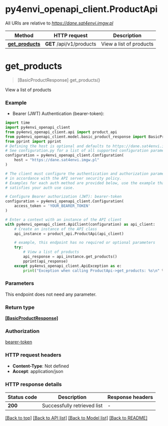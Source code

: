 # py4envi_openapi_client.ProductApi

All URIs are relative to *https://dane.sat4envi.imgw.pl*

Method | HTTP request | Description
------------- | ------------- | -------------
[**get_products**](ProductApi.md#get_products) | **GET** /api/v1/products | View a list of products


# **get_products**
> [BasicProductResponse] get_products()

View a list of products

### Example

* Bearer (JWT) Authentication (bearer-token):
```python
import time
import py4envi_openapi_client
from py4envi_openapi_client.api import product_api
from py4envi_openapi_client.model.basic_product_response import BasicProductResponse
from pprint import pprint
# Defining the host is optional and defaults to https://dane.sat4envi.imgw.pl
# See configuration.py for a list of all supported configuration parameters.
configuration = py4envi_openapi_client.Configuration(
    host = "https://dane.sat4envi.imgw.pl"
)

# The client must configure the authentication and authorization parameters
# in accordance with the API server security policy.
# Examples for each auth method are provided below, use the example that
# satisfies your auth use case.

# Configure Bearer authorization (JWT): bearer-token
configuration = py4envi_openapi_client.Configuration(
    access_token = 'YOUR_BEARER_TOKEN'
)

# Enter a context with an instance of the API client
with py4envi_openapi_client.ApiClient(configuration) as api_client:
    # Create an instance of the API class
    api_instance = product_api.ProductApi(api_client)

    # example, this endpoint has no required or optional parameters
    try:
        # View a list of products
        api_response = api_instance.get_products()
        pprint(api_response)
    except py4envi_openapi_client.ApiException as e:
        print("Exception when calling ProductApi->get_products: %s\n" % e)
```


### Parameters
This endpoint does not need any parameter.

### Return type

[**[BasicProductResponse]**](BasicProductResponse.md)

### Authorization

[bearer-token](../README.md#bearer-token)

### HTTP request headers

 - **Content-Type**: Not defined
 - **Accept**: application/json


### HTTP response details
| Status code | Description | Response headers |
|-------------|-------------|------------------|
**200** | Successfully retrieved list |  -  |

[[Back to top]](#) [[Back to API list]](../README.md#documentation-for-api-endpoints) [[Back to Model list]](../README.md#documentation-for-models) [[Back to README]](../README.md)


